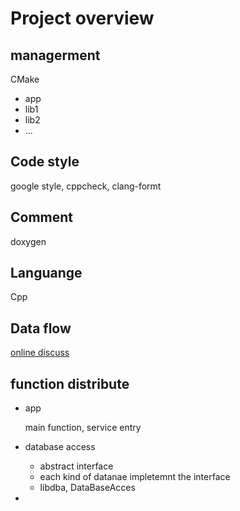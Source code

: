 # Project overview
## managerment
CMake
- app
- lib1
- lib2
- ...


## Code style
google style, cppcheck, clang-formt
## Comment
doxygen
## Languange
Cpp

## Data flow

[online discuss](https://docs.google.com/document/d/1v2jsXLpF7iKs91sIN9Z-M3vjNxYJjjfaGAXDTr3JBIs/edit "online google document for discuss")

## function distribute
- app

    main function, service entry

- database access

    - abstract interface
    - each kind of datanae impletemnt the interface
    - libdba, DataBaseAcces

- 
